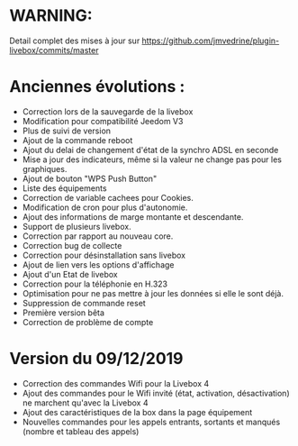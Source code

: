 
# WARNING:

Detail complet des mises à jour sur https://github.com/jmvedrine/plugin-livebox/commits/master

# Anciennes évolutions :

- Correction lors de la sauvegarde de la livebox
- Modification pour compatibilité Jeedom V3
- Plus de suivi de version
- Ajout de la commande reboot
- Ajout du delai de changement d'état de la synchro ADSL en seconde
- Mise a jour des indicateurs, même si la valeur ne change pas pour les graphiques.
- Ajout de bouton "WPS Push Button"
- Liste des équipements
- Correction de variable cachees pour Cookies.
- Modification de cron pour plus d'autonomie.
- Ajout des informations de marge montante et descendante.
- Support de plusieurs livebox.
- Correction par rapport au nouveau core.
- Correction bug de collecte
- Correction pour désinstallation sans livebox
- Ajout de lien vers les options d'affichage
- Ajout d'un Etat de livebox
- Correction pour la téléphonie en H.323
- Optimisation pour ne pas mettre à jour les données si elle le sont déjà.
- Suppression de commande reset
- Première version bêta
- Correction de problème de compte

# Version du 09/12/2019

- Correction des commandes Wifi pour la Livebox 4
- Ajout des commandes pour le Wifi invité (état, activation, désactivation) ne marchent qu'avec la Livebox 4
- Ajout des caractéristiques de la box dans la page équipement
- Nouvelles commandes pour les appels entrants, sortants et manqués (nombre et tableau des appels)